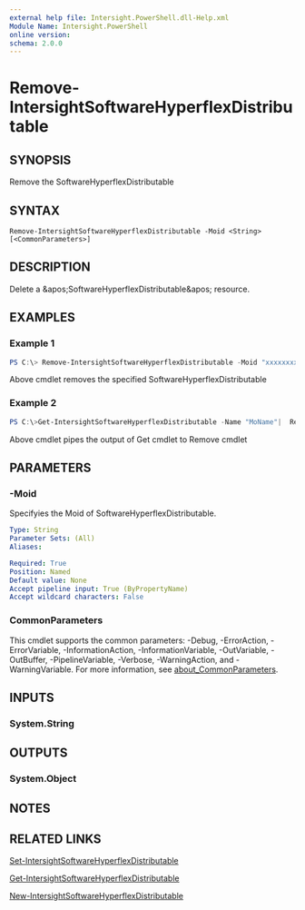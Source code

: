 ```yaml
---
external help file: Intersight.PowerShell.dll-Help.xml
Module Name: Intersight.PowerShell
online version:
schema: 2.0.0
---
```


# Remove-IntersightSoftwareHyperflexDistributable

## SYNOPSIS
Remove the SoftwareHyperflexDistributable

## SYNTAX

```
Remove-IntersightSoftwareHyperflexDistributable -Moid <String> [<CommonParameters>]
```

## DESCRIPTION
Delete a &amp;apos;SoftwareHyperflexDistributable&amp;apos; resource.

## EXAMPLES

### Example 1
```powershell
PS C:\> Remove-IntersightSoftwareHyperflexDistributable -Moid "xxxxxxxxxxxxxxxxxxxxxxxxxxx"
```
Above cmdlet removes the specified SoftwareHyperflexDistributable 

### Example 2
```powershell
PS C:\>Get-IntersightSoftwareHyperflexDistributable -Name "MoName"|  Remove-IntersightSoftwareHyperflexDistributable
```
Above cmdlet pipes the output of Get cmdlet to Remove cmdlet

## PARAMETERS

### -Moid
Specifyies the Moid of SoftwareHyperflexDistributable.

```yaml
Type: String
Parameter Sets: (All)
Aliases:

Required: True
Position: Named
Default value: None
Accept pipeline input: True (ByPropertyName)
Accept wildcard characters: False
```

### CommonParameters
This cmdlet supports the common parameters: -Debug, -ErrorAction, -ErrorVariable, -InformationAction, -InformationVariable, -OutVariable, -OutBuffer, -PipelineVariable, -Verbose, -WarningAction, and -WarningVariable. For more information, see [about_CommonParameters](http://go.microsoft.com/fwlink/?LinkID=113216).

## INPUTS

### System.String

## OUTPUTS

### System.Object
## NOTES

## RELATED LINKS

[Set-IntersightSoftwareHyperflexDistributable](./Set-IntersightSoftwareHyperflexDistributable.md)

[Get-IntersightSoftwareHyperflexDistributable](./Get-IntersightSoftwareHyperflexDistributable.md)

[New-IntersightSoftwareHyperflexDistributable](./New-IntersightSoftwareHyperflexDistributable.md)

